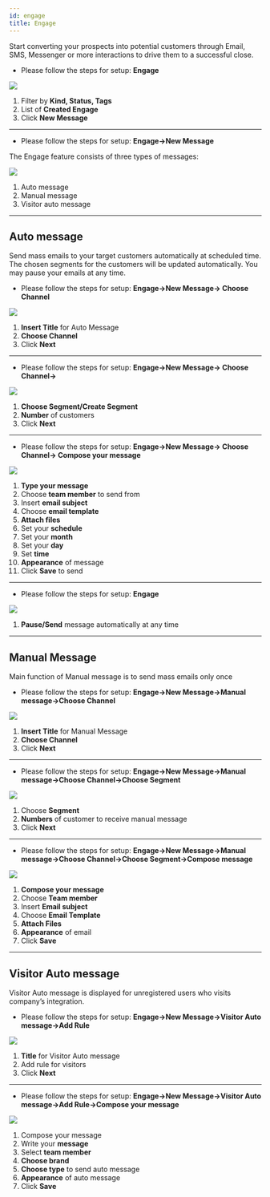 ```yaml
---
id: engage
title: Engage
---
```


Start converting your prospects into potential customers through Email, SMS, Messenger or more interactions to drive them to a successful close.

- Please follow the steps for setup: **Engage**

![](https://s3-us-west-2.amazonaws.com/erxes-docs/engage/engage1.jpg)

1. Filter by **Kind, Status, Tags**
2. List of **Created Engage**
3. Click **New Message**

---

- Please follow the steps for setup: **Engage->New Message**

The Engage feature consists of three types of messages:

![](https://s3-us-west-2.amazonaws.com/erxes-docs/engage/engage2.jpg)

1. Auto message
2. Manual message
3. Visitor auto message

---

## Auto message

Send mass emails to your target customers automatically at scheduled time. The chosen segments for the customers will be updated automatically. You may pause your emails at any time.

- Please follow the steps for setup: **Engage->New Message-> Choose Channel**

![](https://s3-us-west-2.amazonaws.com/erxes-docs/engage/engage3.jpg)

1. **Insert Title** for Auto Message
2. **Choose Channel**
3. Click **Next**

---

- Please follow the steps for setup: **Engage->New Message-> Choose Channel->**

![](https://s3-us-west-2.amazonaws.com/erxes-docs/engage/engage4.jpg)

1. **Choose Segment/Create Segment**
2. **Number** of customers
3. Click **Next**

---

- Please follow the steps for setup: **Engage->New Message-> Choose Channel-> Compose your message**

![](https://s3-us-west-2.amazonaws.com/erxes-docs/engage/enage5.jpg)

1. **Type your message**
2. Choose **team member** to send from
3. Insert **email subject**
4. Choose **email template**
5. **Attach files**
6. Set your **schedule**
7. Set your **month**
8. Set your **day**
9. Set **time**
10. **Appearance** of message
11. Click **Save** to send

---

- Please follow the steps for setup: **Engage**

![](https://s3-us-west-2.amazonaws.com/erxes-docs/engage/engage6.jpg)

1. **Pause/Send** message automatically at any time

---

## Manual Message

Main function of Manual message is to send mass emails only once

- Please follow the steps for setup: **Engage->New Message->Manual message->Choose Channel**

![](https://s3-us-west-2.amazonaws.com/erxes-docs/engage/engage3.jpg)

1. **Insert Title** for Manual Message
2. **Choose Channel**
3. Click **Next**

---

- Please follow the steps for setup: **Engage->New Message->Manual message->Choose Channel->Choose Segment**

![](https://s3-us-west-2.amazonaws.com/erxes-docs/engage/engage4.jpg)

1. Choose **Segment**
2. **Numbers** of customer to receive manual message
3. Click **Next**

---

- Please follow the steps for setup: **Engage->New Message->Manual message->Choose Channel->Choose Segment->Compose message**

![](https://s3-us-west-2.amazonaws.com/erxes-docs/engage/enage7.jpg)

1. **Compose your message**
2. Choose **Team member**
3. Insert **Email subject**
4. Choose **Email Template**
5. **Attach Files**
6. **Appearance** of email
7. Click **Save**

---

## Visitor Auto message

Visitor Auto message is displayed for unregistered users who visits company’s integration.

- Please follow the steps for setup: **Engage->New Message->Visitor Auto message->Add Rule**

![](https://s3-us-west-2.amazonaws.com/erxes-docs/engage/engage8.jpg)

1. **Title** for Visitor Auto message
2. Add rule for visitors
3. Click **Next**

---

- Please follow the steps for setup: **Engage->New Message->Visitor Auto message->Add Rule->Compose your message**

![](https://s3-us-west-2.amazonaws.com/erxes-docs/engage/engage9.jpg)

1. Compose your message
2. Write your **message**
3. Select **team member**
4. **Choose brand**
5. **Choose type** to send auto message
6. **Appearance** of auto message
7. Click **Save**
